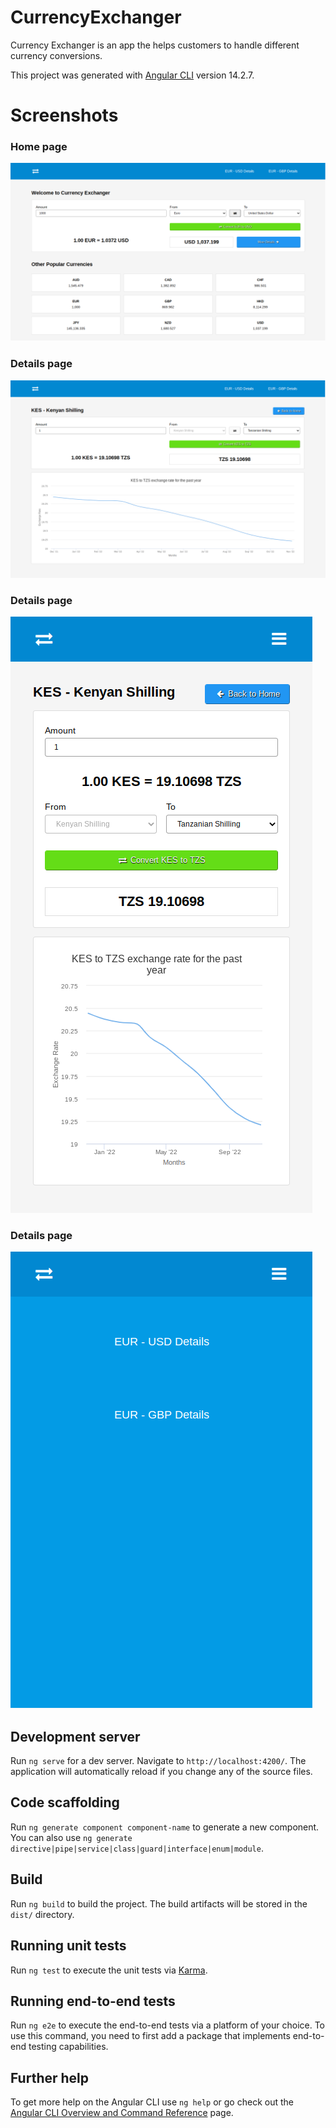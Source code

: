 # CurrencyExchanger

Currency Exchanger is an app the helps customers to handle different currency conversions.

This project was generated with [Angular CLI](https://github.com/angular/angular-cli) version 14.2.7.

# Screenshots

### Home page

![](screenshot/desktop.png)

### Details page

![](screenshot/details.png)

### Details page

![](screenshot/mobile.png)

### Details page

![](screenshot/mobile2.png)

## Development server

Run `ng serve` for a dev server. Navigate to `http://localhost:4200/`. The application will automatically reload if you change any of the source files.

## Code scaffolding

Run `ng generate component component-name` to generate a new component. You can also use `ng generate directive|pipe|service|class|guard|interface|enum|module`.

## Build

Run `ng build` to build the project. The build artifacts will be stored in the `dist/` directory.

## Running unit tests

Run `ng test` to execute the unit tests via [Karma](https://karma-runner.github.io).

## Running end-to-end tests

Run `ng e2e` to execute the end-to-end tests via a platform of your choice. To use this command, you need to first add a package that implements end-to-end testing capabilities.

## Further help

To get more help on the Angular CLI use `ng help` or go check out the [Angular CLI Overview and Command Reference](https://angular.io/cli) page.
